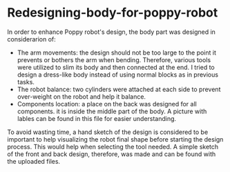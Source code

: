 # Redesigning-body-for-poppy-robot

In order to enhance Poppy robot's design, the body part was designed in considerarion of: 
* The arm movements: the design should not be too large to the point it prevents or bothers the arm when bending. Therefore, various tools were utilized to slim its body and then connected at the end. I tried to design a dress-like body instead of using normal blocks as in previous tasks. 
* The robot balance: two cylinders were attached at each side to prevent over-weight on the robot and help it balance. 
* Components location: a place on the back was designed for all components. it is inside the middle part of the body. A picture with lables can be found in this file for easier understanding.   

To avoid wasting time, a hand sketch of the design is considered to be important to help visualizing the robot final shape before starting the design process. This would help when selecting the tool needed. A simple sketch of the front and back design, therefore, was made and can be found with the uploaded files. 
